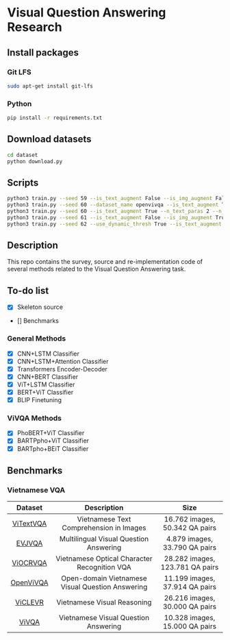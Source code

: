 # Visual Question Answering Research

## Install packages

### Git LFS

```bash
sudo apt-get install git-lfs
```

### Python

```bash
pip install -r requirements.txt
```

## Download datasets

```bash
cd dataset
python download.py
```

## Scripts
```bash
python3 train.py --seed 59 --is_text_augment False --is_img_augment False
python3 train.py --seed 60 --dataset_name openvivqa --is_text_augment True --n_text_paras 1 --n_text_para_pool 30 --text_para_thresh 0.6 --is_img_augment False
python3 train.py --seed 60 --is_text_augment True --n_text_paras 2 --n_text_para_pool 10 --text_para_thresh 0.6 --is_img_augment False --use_dynamic_thresh False
python3 train.py --seed 61 --is_text_augment False --is_img_augment True --n_img_augments 1 --img_augment_thresh 0.2 --use_dynamic_thresh False
python3 train.py --seed 62 --use_dynamic_thresh True --is_text_augment True --n_text_paras 1 --n_text_para_pool 30 --is_img_augment False
```

## Description

This repo contains the survey, source and re-implementation code of several methods related to the Visual Question Answering task.

## To-do list

- [x] Skeleton source
- [] Benchmarks

### General Methods

- [x] CNN+LSTM Classifier
- [x] CNN+LSTM+Attention Classifier
- [x] Transformers Encoder-Decoder
- [x] CNN+BERT Classifier
- [x] ViT+LSTM Classifier
- [x] BERT+ViT Classifier
- [x] BLIP Finetuning

### ViVQA Methods

- [x] PhoBERT+ViT Classifier
- [x] BARTPpho+ViT Classifier
- [x] BARTpho+BEiT Classifier

## Benchmarks

### Vietnamese VQA

|                        Dataset                         |                   Description                    |              Size               |
| :----------------------------------------------------: | :----------------------------------------------: | :-----------------------------: |
|     [ViTextVQA](https://arxiv.org/abs/2404.10652)      |     Vietnamese Text Comprehension in Images      | 16.762 images, 50.342 QA pairs  |
|       [EVJVQA](https://arxiv.org/pdf/2302.11752)       |      Multilingual Visual Question Answering      |  4.879 images, 33.790 QA pairs  |
|    [ViOCRVQA](https://arxiv.org/html/2404.18397v1)     |   Vietnamese Optical Character Recognition VQA   | 28.282 images, 123.781 QA pairs |
|     [OpenViVQA](https://arxiv.org/abs/2305.04183)      | Open-domain Vietnamese Visual Question Answering | 11.199 images, 37.914 QA pairs  |
|      [ViCLEVR](https://arxiv.org/abs/2310.18046)       |           Vietnamese Visual Reasoning            | 26.216 images, 30.000 QA pairs  |
| [ViVQA](https://aclanthology.org/2021.paclic-1.72.pdf) |       Vietnamese Visual Question Answering       | 10.328 images, 15.000 QA pairs  |

